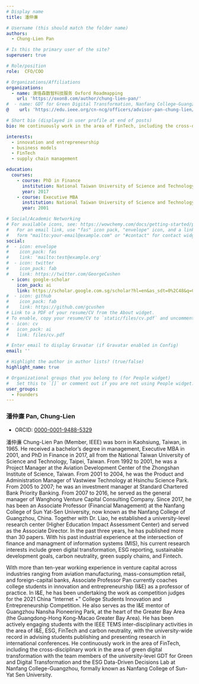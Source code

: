 ```yaml
---
# Display name
title: 潘仲亷

# Username (this should match the folder name)
authors:
  - Chung-Lien Pan

# Is this the primary user of the site?
superuser: true

# Role/position
role:  CFO/COO

# Organizations/Affiliations
organizations:
  - name: 澳恪森数智科技服务 Oxford Roadmapping 
    url: 'https://oxon8.com/author/chung-lien-pan/'
#  - name: GDT for Green Digital Transformation, Nanfang College-Guangzhou
@    url: 'https://edu.ieee.org/cn-ncg/officers/advisor-pan-chung-lien/'

# Short bio (displayed in user profile at end of posts)
bio: He continuously work in the area of FinTech, including the cross-disciplinary work in the area of green digital transformation with the team members of the university-level GDT for Green and Digital Transformation and the ESG Data-Driven Decisions Lab at Nanfang College-Guangzhou, formally known as Nanfang College of Sun-Yat Sen University.

interests:
  - innovation and entrepreneurship
  - business models
  - FinTech
  - supply chain management

education:
  courses:
    - course: PhD in Finance
      institution: National Taiwan University of Science and Technology
      year: 2017
    - course: Executive MBA
      institution: National Taiwan University of Science and Technology
      year: 2001

# Social/Academic Networking
# For available icons, see: https://wowchemy.com/docs/getting-started/page-builder/#icons
#   For an email link, use "fas" icon pack, "envelope" icon, and a link in the
#   form "mailto:your-email@example.com" or "#contact" for contact widget.
social:
#  - icon: envelope
#    icon_pack: fas
#    link: 'mailto:test@example.org'
#  - icon: twitter
#    icon_pack: fab
#    link: https://twitter.com/GeorgeCushen
  - icon: google-scholar
    icon_pack: ai
    link: https://scholar.google.com.sg/scholar?hl=en&as_sdt=0%2C48&q=Chung-Lien+Pan
#  - icon: github
#    icon_pack: fab
#    link: https://github.com/gcushen
# Link to a PDF of your resume/CV from the About widget.
# To enable, copy your resume/CV to `static/files/cv.pdf` and uncomment the lines below.
# - icon: cv
#   icon_pack: ai
#   link: files/cv.pdf

# Enter email to display Gravatar (if Gravatar enabled in Config)
email: ''

# Highlight the author in author lists? (true/false)
highlight_name: true

# Organizational groups that you belong to (for People widget)
#   Set this to `[]` or comment out if you are not using People widget.
user_groups:
  - Founders
---
```


### 潘仲亷 Pan, Chung-Lien
* ORCID: [0000-0001-9488-5329](https://orcid.org/0000-0001-9488-5329)

潘仲亷 Chung-Lien Pan (Member, IEEE) was born in Kaohsiung, Taiwan, in 1965. He received a bachelor’s degree in management, Executive MBA in 2001, and PhD in Finance in 2017, all from the National Taiwan University of Science and Technology, Taipei, Taiwan. From 1992 to 2001, he was a Project Manager at the Aviation Development Center of the Zhongshan Institute of Science, Taiwan. From 2001 to 2004, he was the Product and Administration Manager of Vastwiew Technology at Hsinchu Science Park. From 2005 to 2007; he was an investment manager at Standard Chartered Bank Priority Banking. From 2007 to 2016, he served as the general manager of Wanghong Venture Capital Consulting Company. Since 2017, he has been an Associate Professor (Financial Management) at the Nanfang College of Sun Yat-Sen University, now known as the Nanfang College of Guangzhou, China. Together with Dr. Liao, he established a university-level research center (Higher Education Impact Assessment Center) and served as the Associate Director. In the past three years, he has published more than 30 papers. With his past industrial experience at the intersection of finance and managment of information systems (MIS), his current research interests include green digital transformation, ESG reporting, sustainable development goals, carbon neutrality, green supply chains, and Fintech.

With more than ten-year working experience in venture capital across industries ranging from aviation manufacturing, mass-consumption retail, and foreign-capital banks, Associate Professor Pan currently coaches college students in innovation and entrepreneurship (I&E) as a professor of practice. In I&E, he has been undertaking the work as competition judges for the 2021 China “Internet +” College Students Innovation and Entrepreneurship Competition. He also serves as the I&E mentor of Guangzhou Nansha Pioneering Park, at the heart of the Greater Bay Area (the Guangdong-Hong Kong-Macao Greater Bay Area). He has been actively engaging students with the IEEE TEMS inter-disciplinary activities in the area of I&E, ESG, FinTech and carbon neutrality, with the university-wide record in advising students publishing and presenting research in international conferences. He continuously work in the area of FinTech, including the cross-disciplinary work in the area of green digital transformation with the team members of the university-level GDT for Green and Digital Transformation and the ESG Data-Driven Decisions Lab at Nanfang College-Guangzhou, formally known as Nanfang College of Sun-Yat Sen University.
